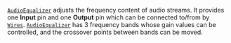 [`AudioEqualizer`](https://create.roblox.com/docs/reference/engine/classes/AudioEqualizer) adjusts the frequency content of audio streams. It
provides one **Input** pin and one **Output** pin which can be connected
to/from by [`Wires`](https://create.roblox.com/docs/reference/engine/classes/Wire). [`AudioEqualizer`](https://create.roblox.com/docs/reference/engine/classes/AudioEqualizer) has 3 frequency bands
whose gain values can be controlled, and the crossover points between bands
can be moved.